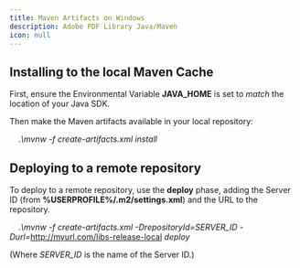 ```yaml
---
title: Maven Artifacts on Windows
description: Adobe PDF Library Java/Maven
icon: null
---
```


## Installing to the local Maven Cache

First, ensure the Environmental Variable **JAVA\_HOME** is set to _match_ the location of your Java SDK.

Then make the Maven artifacts available in your local repository:

    _.\mvnw -f create-artifacts.xml install_

## Deploying to a remote repository

To deploy to a remote repository, use the **deploy** phase, adding the Server ID (from **%USERPROFILE%/.m2/settings.xml**) and the URL to the repository.

    _.\mvnw -f create-artifacts.xml -DrepositoryId=SERVER\_ID -Durl=_<http://myurl.com/libs-release-local> _deploy_

(Where _SERVER\_ID_ is the name of the Server ID.)
